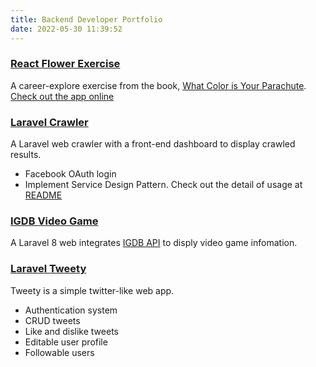 ```yaml
---
title: Backend Developer Portfolio
date: 2022-05-30 11:39:52
---
```


### [React Flower Exercise](https://github.com/n795113/react-flower-exercise)
A career-explore exercise from the book, [What Color is Your Parachute](https://www.amazon.com/What-Color-Your-Parachute-2017/dp/1511311541).
[Check out the app online](https://flower-exercise.web.app/)

### [Laravel Crawler](https://github.com/n795113/laravel-crawler)
A Laravel web crawler with a front-end dashboard to display crawled results.
- Facebook OAuth login
- Implement Service Design Pattern. Check out the detail of usage at [README](https://github.com/n795113/laravel-crawler)

<!-- [🔗 repo](https://github.com/n795113/laravel-crawler) -->

### [IGDB Video Game](https://github.com/n795113/IGDB-videogame)
A Laravel 8 web integrates [IGDB API](https://www.igdb.com/api) to disply video game infomation.

<!-- [🔗 repo](https://github.com/n795113/IGDB-videogame) -->

### [Laravel Tweety](https://github.com/n795113/laravel_tweety)
Tweety is a simple twitter-like web app.
- Authentication system
- CRUD tweets
- Like and dislike tweets
- Editable user profile
- Followable users